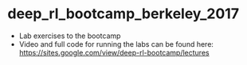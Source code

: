 # deep_rl_bootcamp_berkeley_2017

* Lab exercises to the bootcamp
* Video and full code for running the labs can be found here: https://sites.google.com/view/deep-rl-bootcamp/lectures
